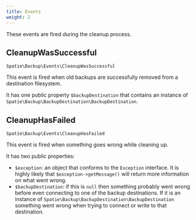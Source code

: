 ```yaml
---
title: Events
weight: 2
---
```


These events are fired during the cleanup process.

## CleanupWasSuccessful

`Spatie\Backup\Events\CleanupWasSuccessful`

This event is fired when old backups are successfully removed from a destination filesystem.

It has one public property `$backupDestination` that contains an instance of `Spatie\Backup\BackupDestination\BackupDestination`.

## CleanupHasFailed

`Spatie\Backup\Events\CleanupHasFailed`

This event is fired when something goes wrong while cleaning up.

It has two public properties:

- `$exception`: an object that conforms to the `Exception` interface. It is highly likely that `$exception->getMessage()` will return more information on what went wrong.
- `$backupDestination`: if this is `null` then something probably went wrong before even connecting to one of the backup destinations. If it is an instance of `Spatie\Backup\BackupDestination\BackupDestination` something went wrong when trying to connect or
write to that destination.



